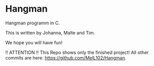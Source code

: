 # Hangman

Hangman programm in C.

This is written by 
Johanna, Malte and Tim.

We hope you will have fun!


!! ATTENTION !!
This Repo shows only the finished project!
All other commits are here: https://github.com/MelL102/Hangman.
